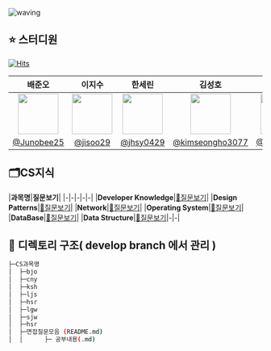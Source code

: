 ![waving](https://capsule-render.vercel.app/api?type=waving&height=200&text=Tech-Interview&fontAlign=70&fontAlignY=35&color=gradient)


## ⭐️ 스터디원
[![Hits](https://hits.seeyoufarm.com/api/count/incr/badge.svg?url=https%3A%2F%2Fgithub.com%2FJunobee25%2FKT-CS-For-Tech-Interview&count_bg=%236EFF00&title_bg=%23555555&icon=&icon_color=%23E7E7E7&title=hits&edge_flat=false)](https://hits.seeyoufarm.com)


| 배준오 | 이지수 | 한세린 | 김성호 | 이길원| 최나영 | 양혜정 | 송준원 |                                                                                                 
| :--------------------------------------------: | :--------------------------------------------: |  :--------------------------------------------: | :------------------------------------------: | :--------------------------------------------: | :--------------------------------------------: | :--------------------------------------------: |  :--------------------------------------------: |
| <img width="80px" src="https://avatars.githubusercontent.com/u/109403631?v=4" /> | <img width="80px" src="https://user-images.githubusercontent.com/50205887/207570536-f5a82e48-99a1-4399-91d3-75fc5f8f3349.png" /> | <img width="80px" src="https://avatars.githubusercontent.com/u/62207913?v=4"/> |<img width="80px" src="https://avatars.githubusercontent.com/u/66792515?v=4">| <img width="80px" src="https://avatars.githubusercontent.com/u/89768010?v=4"> |<img width="80px" src="https://avatars.githubusercontent.com/u/121682792?v=4"> |<img width="80px" src="https://avatars.githubusercontent.com/u/57888145?v=4"> |<img width="80px" src="https://avatars.githubusercontent.com/u/57888145?v=4">| 
[@Junobee25](https://github.com/Junobee25) | [@jisoo29](https://github.com/jisoo29) | [@jhsy0429](https://github.com/jhsy0429) | [@kimseongho3077](https://github.com/kimseongho3077)|[@GilWonLee](https://github.com/ROADwon) | [@rxmxntic](https://github.com/rxmxntic) | [@yanghj0](https://github.com/yanghj0) |  [@yanghj0](https://github.com/yanghj0) |

## 🗂️CS지식 
|**과목명**|**질문보기**|
|-|-|-|-|-|
|**Developer Knowledge**|[📃질문보기](https://github.com/SSAFY-CS-STUDY/Tech_interview/blob/main/02.database/README.md)|
|**Design Patterns**|[📃질문보기](https://github.com/SSAFY-CS-STUDY/Tech_interview/blob/main/01.network/README.md)|
|**Network**|[📃질문보기](https://github.com/SSAFY-CS-STUDY/Tech_interview/blob/main/03.Operating_system/README.md)|
|**Operating System**|[📃질문보기](https://github.com/SSAFY-CS-STUDY/Tech_interview/tree/main/04.Java/README.md)|
|**DataBase**|[📃질문보기](https://github.com/SSAFY-CS-STUDY/Tech_interview/tree/main/05.Spring/README.md)|
|**Data Structure**|[📃질문보기](https://github.com/SSAFY-CS-STUDY/Tech_interview/tree/main/05.Spring/README.md)|-|-|
<br/>



## 📑 디렉토리 구조( develop branch 에서 관리 )
```sh
├─CS과목명
│  ├─bjo
│  ├─cny
│  ├─ksh
│  ├─ljs
│  ├─hsr
│  ├─lgw
│  ├─sjw
│  ├─hsr
│  ├─면접질문모음 (README.md) 
│  │      ├─ 공부내용(.md)
```
